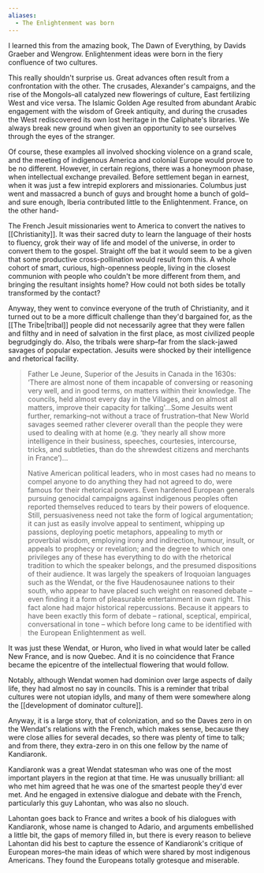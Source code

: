 ```yaml
---
aliases:
  - The Enlightenment was born
---
```

I learned this from the amazing book, The Dawn of Everything, by Davids Graeber and Wengrow. Enlightenment ideas were born in the fiery confluence of two cultures. 

This really shouldn't surprise us. Great advances often result from a confrontation with the other. The crusades, Alexander's campaigns, and the rise of the Mongols–all catalyzed new flowerings of culture, East fertilizing West and vice versa. The Islamic Golden Age resulted from abundant Arabic engagement with the wisdom of Greek antiquity, and during the crusades the West rediscovered its own lost heritage in the Caliphate's libraries. We always break new ground when given an opportunity to see ourselves through the eyes of the stranger.

Of course, these examples all involved shocking violence on a grand scale, and the meeting of indigenous America and colonial Europe would prove to be no different. However, in certain regions, there was a honeymoon phase, when intellectual exchange prevailed. Before settlement began in earnest, when it was just a few intrepid explorers and missionaries. Columbus just went and massacred a bunch of guys and brought home a bunch of gold–and sure enough, Iberia contributed little to the Enlightenment. France, on the other hand-

The French Jesuit missionaries went to America to convert the natives to [[Christianity]]. It was their sacred duty to learn the language of their hosts to fluency, grok their way of life and model of the universe, in order to convert them to the gospel. Straight off the bat it would seem to be a given that some productive cross-pollination would result from this. A whole cohort of smart, curious, high-openness people, living in the closest communion with people who couldn't be more different from them, and bringing the resultant insights home? How could not both sides be totally transformed by the contact?

Anyway, they went to convince everyone of the truth of Christianity, and it turned out to be a more difficult challenge than they'd bargained for, as the [[The Tribe|tribal]] people did not necessarily agree that they were fallen and filthy and in need of salvation in the first place, as most civilized people begrudgingly do. Also, the tribals were sharp–far from the slack-jawed savages of popular expectation. Jesuits were shocked by their intelligence and rhetorical facility.

> Father Le Jeune, Superior of the Jesuits in Canada in the 1630s: ‘There are almost none of them incapable of conversing or reasoning very well, and in good terms, on matters within their knowledge. The councils, held almost every day in the Villages, and on almost all matters, improve their capacity for talking'...Some Jesuits went further, remarking–not without a trace of frustration–that New World savages seemed rather cleverer overall than the people they were used to dealing with at home (e.g. ‘they nearly all show more intelligence in their business, speeches, courtesies, intercourse, tricks, and subtleties, than do the shrewdest citizens and merchants in France’)...
> 
> Native American political leaders, who in most cases had no means to compel anyone to do anything they had not agreed to do, were famous for their rhetorical powers. Even hardened European generals pursuing genocidal campaigns against indigenous peoples often reported themselves reduced to tears by their powers of eloquence. Still, persuasiveness need not take the form of logical argumentation; it can just as easily involve appeal to sentiment, whipping up passions, deploying poetic metaphors, appealing to myth or proverbial wisdom, employing irony and indirection, humour, insult, or appeals to prophecy or revelation; and the degree to which one privileges any of these has everything to do with the rhetorical tradition to which the speaker belongs, and the presumed dispositions of their audience. It was largely the speakers of Iroquoian languages such as the Wendat, or the five Haudenosaunee nations to their south, who appear to have placed such weight on reasoned debate – even finding it a form of pleasurable entertainment in own right. This fact alone had major historical repercussions. Because it appears to have been exactly this form of debate – rational, sceptical, empirical, conversational in tone – which before long came to be identified with the European Enlightenment as well.

It was just these Wendat, or Huron, who lived in what would later be called New France, and is now Quebec. And it is no coincidence that France became the epicentre of the intellectual flowering that would follow.

Notably, although Wendat women had dominion over large aspects of daily life, they had almost no say in councils. This is a reminder that tribal cultures were not utopian idylls, and many of them were somewhere along the [[development of dominator culture]].

Anyway, it is a large story, that of colonization, and so the Daves zero in on the Wendat's relations with the French, which makes sense, because they were close allies for several decades, so there was plenty of time to talk; and from there, they extra-zero in on this one fellow by the name of Kandiaronk.

Kandiaronk was a great Wendat statesman who was one of the most important players in the region at that time. He was unusually brilliant: all who met him agreed that he was one of the smartest people they'd ever met. And he engaged in extensive dialogue and debate with the French, particularly this guy Lahontan, who was also no slouch. 

Lahontan goes back to France and writes a book of his dialogues with Kandiaronk, whose name is changed to Adario, and arguments embellished a little bit, the gaps of memory filled in, but there is every reason to believe Lahontan did his best to capture the essence of Kandiaronk's critique of European mores–the main ideas of which were shared by most indigenous Americans. They found the Europeans totally grotesque and miserable.